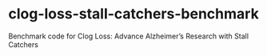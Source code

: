 # clog-loss-stall-catchers-benchmark
Benchmark code for Clog Loss: Advance Alzheimer’s Research with Stall Catchers
